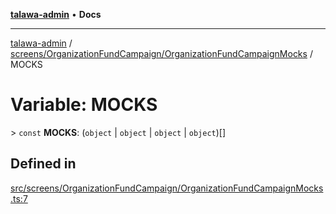 [**talawa-admin**](../../../../README.md) • **Docs**

***

[talawa-admin](../../../../modules.md) / [screens/OrganizationFundCampaign/OrganizationFundCampaignMocks](../README.md) / MOCKS

# Variable: MOCKS

\> `const` **MOCKS**: (`object` \| `object` \| `object` \| `object`)[]

## Defined in

[src/screens/OrganizationFundCampaign/OrganizationFundCampaignMocks.ts:7](https://github.com/PalisadoesFoundation/talawa-admin/blob/4bef0939e3fab4672bfd3599312195b8557e01a3/src/screens/OrganizationFundCampaign/OrganizationFundCampaignMocks.ts#L7)
